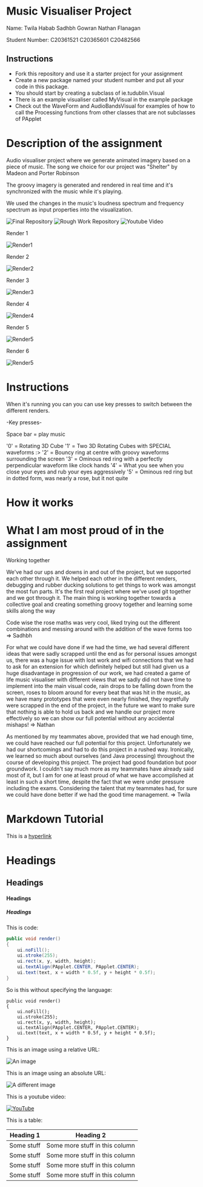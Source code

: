 # Music Visualiser Project

Name: 
Twila Habab
Sadhbh Gowran
Nathan Flanagan

Student Number: 
C20361521
C20365601
C20482566

## Instructions
- Fork this repository and use it a starter project for your assignment
- Create a new package named your student number and put all your code in this package.
- You should start by creating a subclass of ie.tudublin.Visual
- There is an example visualiser called MyVisual in the example package
- Check out the WaveForm and AudioBandsVisual for examples of how to call the Processing functions from other classes that are not subclasses of PApplet

# Description of the assignment

Audio visualiser project where we generate animated imagery based on a piece of music.
The song we choice for our project was "Shelter" by Madeon and Porter Robinson

The groovy imagery is generated and rendered in real time and it's synchronized with the music while it's playing.

We used the changes in the music's loudness spectrum and frequency spectrum as input properties into the visualization.


![Final Repository](https://github.com/Hyper-TH/MusicVisuals)
![Rough Work Repository](https://github.com/Hyper-TH/Hypers_OOP)
![Youtube Video](https://www.youtube.com/watch?v=N7JQ1db4aBM)

Render 1

![Render1](images/image1.png)

Render 2

![Render2](images/image2.png)

Render 3

![Render3](images/image3.png)

Render 4

![Render4](images/image4.png)

Render 5

![Render5](images/image5.png)

Render 6

![Render5](images/image6.png)
# Instructions

When it's running you can you can use key presses to switch between the different renders.

-Key presses-

Space bar = play music

'0' = Rotating 3D Cube
'1' = Two 3D Rotating Cubes with SPECIAL waveforms :>
'2' = Bouncy ring at centre with groovy waveforms surrounding the screen
'3' = Ominous red ring with a perfectly perpendicular waveform like clock hands
'4' = What you see when you close your eyes and rub your eyes aggressively
'5' = Ominous red ring but in dotted form, was nearly a rose, but it not quite


# How it works



# What I am most proud of in the assignment
Working together

We've had our ups and downs in and out of the project, but we supported each other through it. 
We helped each other in the different renders, debugging and rubber ducking solutions to get things to work was amongst the most fun parts. 
It's the first real project where we've used git together and we got through it. 
The main thing is working together towards a collective goal and creating something groovy together and learning some skills along the way

Code wise the rose maths was very cool, liked trying out the different combinations and messing around with the addition of the wave forms too
=> Sadhbh

For what we could have done if we had the time, we had several different ideas that were sadly scrapped until the end as for personal issues amongst us, there was a huge issue with lost work and wifi connections that we had to ask for an extension for which definitely helped but still had given us a huge disadvantage in progression of our work, we had created a game of life music visualiser with different views that we sadly did not have time to implement into the main visual code, rain drops to be falling down from the screen, roses to bloom around for every beat that was hit in the music, as we have many prototypes that were even nearly finished, they regretfully were scrapped in the end of the project, in the future we want to make sure that nothing is able to hold us back and we handle our project more effectively so we can show our full potential without any accidental mishaps!
=> Nathan

As mentioned by my teammates above, provided that we had enough time, we could have reached our full potential for this project. Unfortunately we had our shortcomings and had to do this project in a rushed way. Ironically, we learned so much about ourselves (and Java processing) throughout the course of developing this project. The project had good foundation but poor groundwork. I couldn't say much more as my teammates have already said most of it, but I am for one at least proud of what we have accomplished at least in such a short time, despite the fact that we were under pressure including the exams. Considering the talent that my teammates had, for sure we could have done better if we had the good time management.
=> Twila

# Markdown Tutorial



This is a [hyperlink](http://bryanduggan.org)

# Headings
## Headings
#### Headings
##### Headings

This is code:

```Java
public void render()
{
	ui.noFill();
	ui.stroke(255);
	ui.rect(x, y, width, height);
	ui.textAlign(PApplet.CENTER, PApplet.CENTER);
	ui.text(text, x + width * 0.5f, y + height * 0.5f);
}
```

So is this without specifying the language:

```
public void render()
{
	ui.noFill();
	ui.stroke(255);
	ui.rect(x, y, width, height);
	ui.textAlign(PApplet.CENTER, PApplet.CENTER);
	ui.text(text, x + width * 0.5f, y + height * 0.5f);
}
```

This is an image using a relative URL:

![An image](images/p8.png)

This is an image using an absolute URL:

![A different image](https://bryanduggandotorg.files.wordpress.com/2019/02/infinite-forms-00045.png?w=595&h=&zoom=2)

This is a youtube video:

[![YouTube](http://img.youtube.com/vi/J2kHSSFA4NU/0.jpg)](https://www.youtube.com/watch?v=J2kHSSFA4NU)

This is a table:

| Heading 1 | Heading 2 |
|-----------|-----------|
|Some stuff | Some more stuff in this column |
|Some stuff | Some more stuff in this column |
|Some stuff | Some more stuff in this column |
|Some stuff | Some more stuff in this column |

